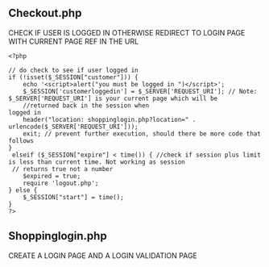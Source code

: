 Checkout.php
-----------
CHECK IF USER IS LOGGED IN OTHERWISE REDIRECT TO LOGIN PAGE WITH CURRENT PAGE REF IN THE URL

```
<?php

// do check to see if user logged in
if (!isset($_SESSION["customer"])) {
    echo '<script>alert("you must be logged in ")</script>';
    $_SESSION['customerloggedin'] = $_SERVER['REQUEST_URI']; // Note: $_SERVER['REQUEST_URI'] is your current page which will be 
    //returned back in the session when                                                                  logged in
    header("location: shoppinglogin.php?location=" . urlencode($_SERVER['REQUEST_URI']));
    exit; // prevent further execution, should there be more code that follows
}
 elseif ($_SESSION["expire"] < time()) { //check if session plus limit is less than current time. Not working as session 
 // returns true not a number
    $expired = true;
    require 'logout.php';
} else {
    $_SESSION["start"] = time();
}
?>
```

Shoppinglogin.php
-------------------
CREATE A LOGIN PAGE AND A LOGIN VALIDATION PAGE
